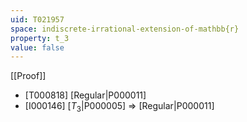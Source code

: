 ```yaml
---
uid: T021957
space: indiscrete-irrational-extension-of-mathbb{r}
property: t_3
value: false
---
```

[[Proof]]

* [T000818] [Regular|P000011]
* [I000146] [$T_3$|P000005] => [Regular|P000011]

